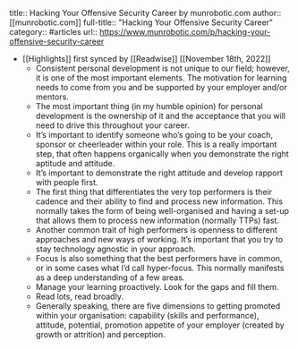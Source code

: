 title:: Hacking Your Offensive Security Career by munrobotic.com
author:: [[munrobotic.com]]
full-title:: "Hacking Your Offensive Security Career"
category:: #articles
url:: https://www.munrobotic.com/p/hacking-your-offensive-security-career

- [[Highlights]] first synced by [[Readwise]] [[November 18th, 2022]]
	- Consistent personal development is not unique to our field; however, it is one of the most important elements. The motivation for learning needs to come from you and be supported by your employer and/or mentors.
	- The most important thing (in my humble opinion) for personal development is the ownership of it and the acceptance that you will need to drive this throughout your career.
	- It’s important to identify someone who’s going to be your coach, sponsor or cheerleader within your role. This is a really important step, that often happens organically when you demonstrate the right aptitude and attitude.
	- It’s important to demonstrate the right attitude and develop rapport with people first.
	- The first thing that differentiates the very top performers is their cadence and their ability to find and process new information. This normally takes the form of being well-organised and having a set-up that allows them to process new information (normally TTPs) fast.
	- Another common trait of high performers is openness to different approaches and new ways of working. It’s important that you try to stay technology agnostic in your approach.
	- Focus is also something that the best performers have in common, or in some cases what I’d call hyper-focus. This normally manifests as a deep understanding of a few areas.
	- Manage your learning proactively. Look for the gaps and fill them.
	- Read lots, read broadly.
	- Generally speaking, there are five dimensions to getting promoted within your organisation: capability (skills and performance), attitude, potential, promotion appetite of your employer (created by growth or attrition) and perception.